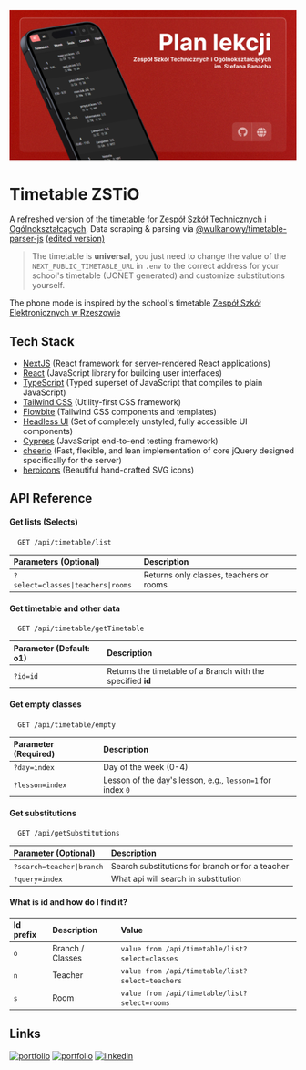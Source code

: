 ![App screenshot](/public/og-image.png)

# Timetable ZSTiO

A refreshed version of the [timetable](https://www.zstio-elektronika.pl/plan/index.html)
for [Zespół Szkół Technicznych i Ogólnokształcących](https://zstiojar.edu.pl/).
Data scraping & parsing via [@wulkanowy/timetable-parser-js](https://github.com/wulkanowy/timetable-parser-js) [(edited version)](https://github.com/majusss/timetable-parser-js)

> The timetable is **universal**, you just need to change the value of the `NEXT_PUBLIC_TIMETABLE_URL` in `.env` to the
> correct address for your school's timetable (UONET generated) and customize substitutions yourself.

The phone mode is inspired by the school's timetable
[Zespół Szkół Elektronicznych w Rzeszowie](https://plan-lekcji.zse.rzeszow.pl)

## Tech Stack

- [NextJS](https://nextjs.org/) (React framework for server-rendered React applications)
- [React](https://reactjs.org/) (JavaScript library for building user interfaces)
- [TypeScript](https://www.typescriptlang.org/) (Typed superset of JavaScript that compiles to plain JavaScript)
- [Tailwind CSS](https://tailwindcss.com/) (Utility-first CSS framework)
- [Flowbite](https://flowbite.com/) (Tailwind CSS components and templates)
- [Headless UI](https://headlessui.dev/) (Set of completely unstyled, fully accessible UI components)
- [Cypress](https://www.cypress.io/) (JavaScript end-to-end testing framework)
- [cheerio](https://cheerio.js.org/) (Fast, flexible, and lean implementation of core jQuery designed specifically for the server)
- [heroicons](https://heroicons.com/) (Beautiful hand-crafted SVG icons)

## API Reference

#### Get lists (Selects)

```http
  GET /api/timetable/list
```

| Parameters (Optional)              | Description                             |
| :--------------------------------- | :-------------------------------------- |
| `?select=classes\|teachers\|rooms` | Returns only classes, teachers or rooms |

#### Get timetable and other data

```http
  GET /api/timetable/getTimetable
```

| Parameter (Default: o1) | Description                                                 |
| :---------------------- | :---------------------------------------------------------- |
| `?id=id`                | Returns the timetable of a Branch with the specified **id** |

#### Get empty classes

```http
  GET /api/timetable/empty
```

| Parameter (Required) | Description                                                |
| :------------------- | :--------------------------------------------------------- |
| `?day=index`         | Day of the week (0-4)                                      |
| `?lesson=index`      | Lesson of the day's lesson, e.g., `lesson=1` for index `0` |

#### Get substitutions

```http
  GET /api/getSubstitutions
```

| Parameter (Optional)      | Description                                      |
| :------------------------ | :----------------------------------------------- |
| `?search=teacher\|branch` | Search substitutions for branch or for a teacher |
| `?query=index`            | What api will search in substitution             |

#### What is **id** and how do I find it?

| Id prefix | Description      | Value                                            |
| :-------- | :--------------- | :----------------------------------------------- |
| `o`       | Branch / Classes | `value from /api/timetable/list?select=classes`  |
| `n`       | Teacher          | `value from /api/timetable/list?select=teachers` |
| `s`       | Room             | `value from /api/timetable/list?select=rooms`    |

## Links

[![portfolio](https://img.shields.io/badge/GitHub-rvyk-100000?style=for-the-badge&logo=github&logoColor=white)](https://github.com/rvyk/)
[![portfolio](https://img.shields.io/badge/Github-majusss-100000?style=for-the-badge&logo=github&logoColor=white)](https://github.com/majusss/)
[![linkedin](https://img.shields.io/badge/TRY-0A66C2?style=for-the-badge&logoColor=white)](https://plan-lekcji.awfulworld.space/)

